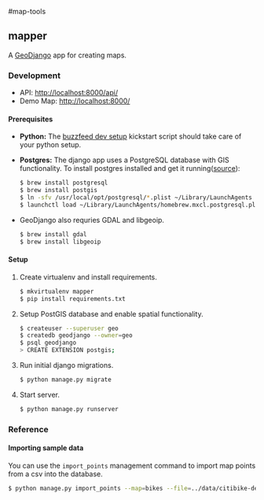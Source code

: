 #map-tools


## mapper

A [GeoDjango][1] app for creating maps.

### Development

- API: [http://localhost:8000/api/](http://localhost:8000/api/)
- Demo Map: [http://localhost:8000/](http://localhost:8000/)

#### Prerequisites

- __Python:__ The [buzzfeed dev setup][2] kickstart script should take care of your python setup.

- __Postgres:__ The django app uses a PostgreSQL database with GIS functionality. To install postgres installed and get it running([source][3]):

	``` bash
	$ brew install postgresql
	$ brew install postgis
	$ ln -sfv /usr/local/opt/postgresql/*.plist ~/Library/LaunchAgents
	$ launchctl load ~/Library/LaunchAgents/homebrew.mxcl.postgresql.plist
	```
- GeoDjango also requries GDAL and libgeoip.

	``` bash
	$ brew install gdal
	$ brew install libgeoip
	```

#### Setup

1. Create virtualenv and install requirements.

	``` bash
	$ mkvirtualenv mapper
	$ pip install requirements.txt
	```

2. Setup PostGIS database and enable spatial functionality.

	``` bash
	$ createuser --superuser geo
	$ createdb geodjango --owner=geo
	$ psql geodjango
	> CREATE EXTENSION postgis;
	```

4. Run initial django migrations.

	``` bash
	$ python manage.py migrate
	```
5. Start server.

	``` bash
	$ python manage.py runserver
	```


### Reference

#### Importing sample data

You can use the `import_points` management command to import map points from a csv into the database.

```bash
$ python manage.py import_points --map=bikes --file=../data/citibike-demo.csv
```







[1]: https://docs.djangoproject.com/en/dev/ref/contrib/gis/ "GeoDjango"
[2]: https://github.com/buzzfeed/buzzfeed_setup "BuzzFeed development setup"
[3]: https://www.codefellows.org/blog/three-battle-tested-ways-to-install-postgresql#macosx "How to install postgresql"
